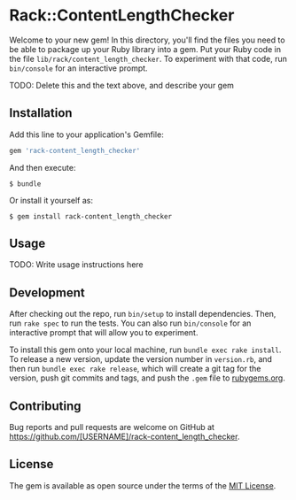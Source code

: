 # Rack::ContentLengthChecker

Welcome to your new gem! In this directory, you'll find the files you need to be able to package up your Ruby library into a gem. Put your Ruby code in the file `lib/rack/content_length_checker`. To experiment with that code, run `bin/console` for an interactive prompt.

TODO: Delete this and the text above, and describe your gem

## Installation

Add this line to your application's Gemfile:

```ruby
gem 'rack-content_length_checker'
```

And then execute:

    $ bundle

Or install it yourself as:

    $ gem install rack-content_length_checker

## Usage

TODO: Write usage instructions here

## Development

After checking out the repo, run `bin/setup` to install dependencies. Then, run `rake spec` to run the tests. You can also run `bin/console` for an interactive prompt that will allow you to experiment.

To install this gem onto your local machine, run `bundle exec rake install`. To release a new version, update the version number in `version.rb`, and then run `bundle exec rake release`, which will create a git tag for the version, push git commits and tags, and push the `.gem` file to [rubygems.org](https://rubygems.org).

## Contributing

Bug reports and pull requests are welcome on GitHub at https://github.com/[USERNAME]/rack-content_length_checker.


## License

The gem is available as open source under the terms of the [MIT License](http://opensource.org/licenses/MIT).

